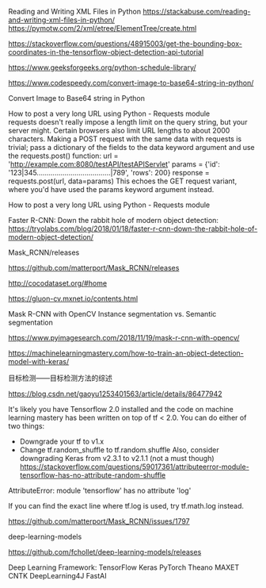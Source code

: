 Reading and Writing XML Files in Python
https://stackabuse.com/reading-and-writing-xml-files-in-python/
https://pymotw.com/2/xml/etree/ElementTree/create.html

https://stackoverflow.com/questions/48915003/get-the-bounding-box-coordinates-in-the-tensorflow-object-detection-api-tutorial


https://www.geeksforgeeks.org/python-schedule-library/




https://www.codespeedy.com/convert-image-to-base64-string-in-python/

Convert Image to Base64 string in Python


How to post a very long URL using Python - Requests module
requests doesn't really impose a length limit on the query string, but your server might. Certain browsers also limit URL lengths to about 2000 characters.
Making a POST request with the same data with requests is trivial; pass a dictionary of the fields to the data keyword argument and use the requests.post() function:
url = 'http://example.com:8080/testAPI/testAPIServlet'
params = {'id': '123|345.....................................|789',
          'rows': 200}
response = requests.post(url, data=params)
This echoes the GET request variant, where you'd have used the params keyword argument instead.

How to post a very long URL using Python - Requests module


Faster R-CNN: Down the rabbit hole of modern object detection:
https://tryolabs.com/blog/2018/01/18/faster-r-cnn-down-the-rabbit-hole-of-modern-object-detection/

Mask_RCNN/releases

https://github.com/matterport/Mask_RCNN/releases

http://cocodataset.org/#home

https://gluon-cv.mxnet.io/contents.html

Mask R-CNN with OpenCV
Instance segmentation vs. Semantic segmentation

https://www.pyimagesearch.com/2018/11/19/mask-r-cnn-with-opencv/	



https://machinelearningmastery.com/how-to-train-an-object-detection-model-with-keras/

目标检测——目标检测方法的综述

https://blog.csdn.net/gaoyu1253401563/article/details/86477942

It's likely you have Tensorflow 2.0 installed and the code on machine learning mastery has been written on top of tf < 2.0.
You can do either of two things:
* Downgrade your tf to v1.x
* Change tf.random_shuffle to tf.random.shuffle
Also, consider downgrading Keras from v2.3.1 to v2.1.1 (not a must though)
https://stackoverflow.com/questions/59017361/attributeerror-module-tensorflow-has-no-attribute-random-shuffle


AttributeError: module 'tensorflow' has no attribute 'log'

If you can find the exact line where tf.log is used, try tf.math.log instead.

https://github.com/matterport/Mask_RCNN/issues/1797

deep-learning-models

https://github.com/fchollet/deep-learning-models/releases


Deep Learning Framework:
TensorFlow
Keras
PyTorch
Theano
MAXET
CNTK
DeepLearning4J
FastAI

